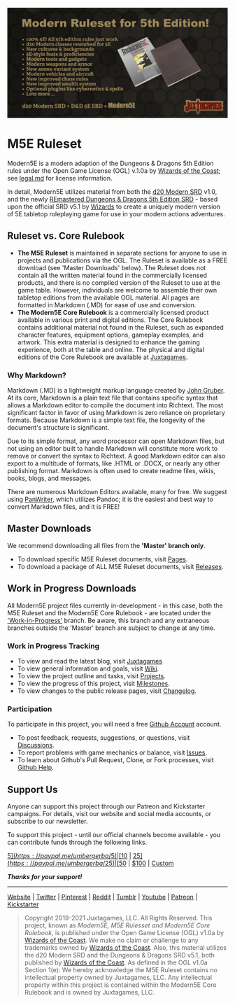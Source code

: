 ![Moder5E BannerAd](M5E-Banner.jpg)

# M5E Ruleset

Modern5E is a modern adaption of the Dungeons & Dragons 5th Edition rules under the Open Game License (OGL) v.1.0a by [Wizards of the Coast](https://company.wizards.com); see [legal.md](https://github.com/Juxtagames/Modern5E/blob/masterin/legal.md) for license information.

In detail, Modern5E utilizes material from both the [d20 Modern SRD](https://en.wikipedia.org/wiki/D20_Modern) v1.0, and the newly [REmastered Dungeons & Dragons 5th Edition SRD](https://ogl-srd5.com) - based upon the official SRD v5.1 by [Wizards](https://dnd.wizards.com/articles/features/systems-reference-document-srd) to create a uniquely modern version of 5E tabletop roleplaying game for use in your modern actions adventures.

## Ruleset vs. Core Rulebook

* **The M5E Ruleset** is maintained in separate sections for anyone to use in projects and publications via the OGL. The Ruleset is available as a FREE download (see 'Master Downloads' below). The Ruleset does not contain all the written material found in the commercially licensed products, and there is no compiled version of the Ruleset to use at the game table. However, individuals are welcome to assemble their own tabletop editions from the available OGL material. All pages are formatted in Markdown (.MD) for ease of use and conversion.
* **The Modern5E Core Rulebook** is a commercially licensed product available in various print and digital editions. The Core Rulebook contains additional material not found in the Ruleset, such as expanded character features, equipment options, gameplay examples, and artwork. This extra material is designed to enhance the gaming experience, both at the table and online. The physical and digital editions of the Core Rulebook are available at [Juxtagames](https://www.juxtagames.com).

### Why Markdown?

Markdown (.MD) is a lightweight markup language created by [John Gruber](https://daringfireball.net/). At its core, Markdown is a plain text file that contains specific syntax that allows a Markdown editor to compile the document into Richtext. The most significant factor in favor of using Markdown is zero reliance on proprietary formats. Because Markdown is a simple text file, the longevity of the document's structure is significant.

Due to its simple format, any word processor can open Markdown files, but not using an editor built to handle Markdown will constitute more work to remove or convert the syntax to Richtext. A good Markdown editor can also export to a multitude of formats, like .HTML or .DOCX, or nearly any other publishing format. Markdown is often used to create readme files, wikis, books, blogs, and messages.

There are numerous Markdown Editors available, many for free. We suggest using [PanWriter](https://panwriter.com), which utilizes Pandoc; it is the easiest and best way to convert Markdown files, and it is FREE!

## Master Downloads

We recommend downloading all files from the **'Master' branch only**.

* To download specific M5E Ruleset documents, visit [Pages](https://github.com/Juxtagames/Modern5E/tree/master/pages).
* To download a package of ALL M5E Ruleset documents, visit [Releases](https://github.com/Juxtagames/Modern5E/releases).

## Work in Progress Downloads

All Modern5E project files currently in-development - in this case, both the M5E Ruleset and the Modern5E Core Rulebook - are located under the ['Work-in-Progress'](https://github.com/Juxtagames/Modern5E/tree/work-in-progress/pages) branch. Be aware, this branch and any extraneous branches outside the 'Master' branch are subject to change at any time.

### Work in Progress Tracking

* To view and read the latest blog, visit [Juxtagames](https://shop.juxtagames.com/blog)
* To view general information and goals, visit [Wiki](https://github.com/Juxtagames/Modern5E/wiki).
* To view the project outline and tasks, visit [Projects](https://github.com/Juxtagames/Modern5E/projects).
* To view the progress of this project, visit [Milestones](https://github.com/Juxtagames/Modern5E/milestones).
* To view changes to the public release pages, visit [Changelog](https://github.com/Juxtagames/Modern5E/blob/masterin/changelog.md).

### Participation

To participate in this project, you will need a free [Github Account](https://github.com/join) account.

* To post feedback, requests, suggestions, or questions, visit [Discussions](https://github.com/Juxtagames/Modern5E/discussions).
* To report problems with game mechanics or balance, visit [Issues](https://github.com/Juxtagames/Modern5E/issues).
* To learn about Github's Pull Request, Clone, or Fork processes, visit [Github Help](https://docs.github.com).

## Support Us

Anyone can support this project through our Patreon and Kickstarter campaigns. For details, visit our website and social media accounts, or subscribe to our newsletter.

To support this project - until our official channels become available - you can contribute funds through the following links.

[$5](https://paypal.me/umbergerba/5) | [$10](https://paypal.me/umbergerba/10) | [$25](https://paypal.me/umbergerba/25) | [$50](https://paypal.me/umbergerba/50) | [$100](https://paypal.me/umbergerba/100) | [Custom](https://paypal.me/umbergerba)

***Thanks for your support!***

---

[Website](https://shop.juxtagames.com) | [Twitter](https://twitter.com/juxtagames) | [Pinterest](https://pinterest.com/juxtagames) | [Reddit](https://reddit.com/user/juxtagames) | [Tumblr](https://juxtagames.tumblr.com) | [Youtube](https://www.youtube.com/channel/UCckbaZDR1oRVjTFIZBthaQA) | [Patreon](https://www.patreon.com/juxtagames) | [Kickstarter](https://www.kickstarter.com/profile/juxtagames)

> Copyright 2019-2021 Juxtagames, LLC. All Rights Reserved. This project, known as *Modern5E, M5E Rulesset and Modern5E Core Rulebook*, is published under the Open Game License (OGL) v1.0a by [Wizards of the Coast](https://wizards.com). We make no claim or challenge to any trademarks owned by [Wizards of the Coast](https://wizards.com). Also, this material utilizes the d20 Modern SRD and the Dungeons & Dragons SRD v5.1, both published by [Wizards of the Coast](https://wizards.com). As defined in the OGL v1.0a Section 1(e): We hereby acknowledge the M5E Ruleset contains no intellectual property owned by Juxtagames, LLC. Any intellectual property within this project is contained within the Modern5E Core Rulebook and is owned by Juxtagames, LLC.